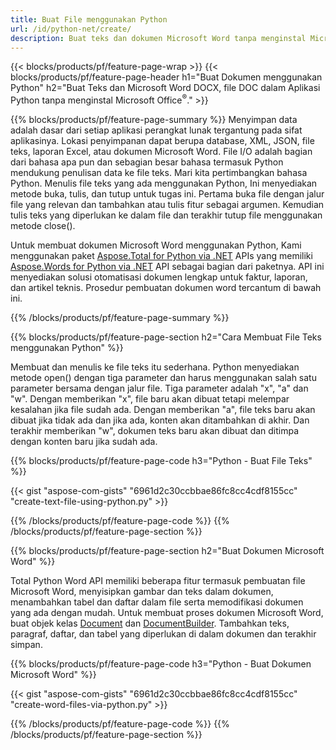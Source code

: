 ```yaml
---
title: Buat File menggunakan Python 
url: /id/python-net/create/
description: Buat teks dan dokumen Microsoft Word tanpa menginstal Microsoft Office 
---
```


{{< blocks/products/pf/feature-page-wrap >}}
{{< blocks/products/pf/feature-page-header h1="Buat Dokumen menggunakan Python" h2="Buat Teks dan Microsoft Word DOCX, file DOC dalam Aplikasi Python tanpa menginstal Microsoft Office<sup>&reg;</sup>." >}}

{{% blocks/products/pf/feature-page-summary %}}
Menyimpan data adalah dasar dari setiap aplikasi perangkat lunak tergantung pada sifat aplikasinya. Lokasi penyimpanan dapat berupa database, XML, JSON, file teks, laporan Excel, atau dokumen Microsoft Word. File I/O adalah bagian dari bahasa apa pun dan sebagian besar bahasa termasuk Python mendukung penulisan data ke file teks. Mari kita pertimbangkan bahasa Python. Menulis file teks yang ada menggunakan Python, Ini menyediakan metode buka, tulis, dan tutup untuk tugas ini. Pertama buka file dengan jalur file yang relevan dan tambahkan atau tulis fitur sebagai argumen. Kemudian tulis teks yang diperlukan ke dalam file dan terakhir tutup file menggunakan metode close(). 

Untuk membuat dokumen Microsoft Word menggunakan Python, Kami menggunakan paket [Aspose.Total for Python via .NET](https://products.aspose.com/total/python-net/) APIs yang memiliki [Aspose.Words for Python via .NET](https://products.aspose.com/words/python-net/) API sebagai bagian dari paketnya. API ini menyediakan solusi otomatisasi dokumen lengkap untuk faktur, laporan, dan artikel teknis. Prosedur pembuatan dokumen word tercantum di bawah ini.

{{% /blocks/products/pf/feature-page-summary  %}}

{{% blocks/products/pf/feature-page-section  h2="Cara Membuat File Teks menggunakan Python" %}}

Membuat dan menulis ke file teks itu sederhana. Python menyediakan metode open() dengan tiga parameter dan harus menggunakan salah satu parameter bersama dengan jalur file. Tiga parameter adalah "x", "a" dan "w". Dengan memberikan "x", file baru akan dibuat tetapi melempar kesalahan jika file sudah ada. Dengan memberikan "a", file teks baru akan dibuat jika tidak ada dan jika ada, konten akan ditambahkan di akhir. Dan terakhir memberikan "w", dokumen teks baru akan dibuat dan ditimpa dengan konten baru jika sudah ada.

{{% blocks/products/pf/feature-page-code h3="Python - Buat File Teks" %}}

{{< gist "aspose-com-gists" "6961d2c30ccbbae86fc8cc4cdf8155cc" "create-text-file-using-python.py" >}}

{{% /blocks/products/pf/feature-page-code  %}}
{{% /blocks/products/pf/feature-page-section %}}

{{% blocks/products/pf/feature-page-section  h2="Buat Dokumen Microsoft Word" %}}

Total Python Word API memiliki beberapa fitur termasuk pembuatan file Microsoft Word, menyisipkan gambar dan teks dalam dokumen, menambahkan tabel dan daftar dalam file serta memodifikasi dokumen yang ada dengan mudah. Untuk membuat proses dokumen Microsoft Word, buat objek kelas [Document](https://reference.aspose.com/words/python-net/aspose.words/document/) dan [DocumentBuilder](https://reference.aspose.com/words/python-net/aspose.words/documentbuilder/). Tambahkan teks, paragraf, daftar, dan tabel yang diperlukan di dalam dokumen dan terakhir simpan.

{{% blocks/products/pf/feature-page-code h3="Python - Buat Dokumen Microsoft Word" %}}

{{< gist "aspose-com-gists" "6961d2c30ccbbae86fc8cc4cdf8155cc" "create-word-files-via-python.py" >}}

{{% /blocks/products/pf/feature-page-code  %}}
{{% /blocks/products/pf/feature-page-section %}}